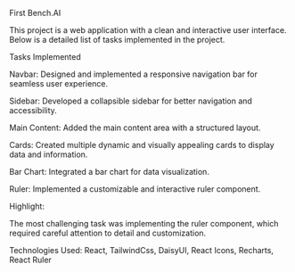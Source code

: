 First Bench.AI

This project is a web application with a clean and interactive user interface. Below is a detailed list of tasks implemented in the project.

Tasks Implemented

Navbar: Designed and implemented a responsive navigation bar for seamless user experience.

Sidebar: Developed a collapsible sidebar for better navigation and accessibility.

Main Content: Added the main content area with a structured layout.

Cards: Created multiple dynamic and visually appealing cards to display data and information.

Bar Chart: Integrated a bar chart for data visualization.

Ruler: Implemented a customizable and interactive ruler component.

Highlight:

The most challenging task was implementing the ruler component, which required careful attention to detail and customization.

Technologies Used: React, TailwindCss, DaisyUI, React Icons, Recharts, React Ruler
